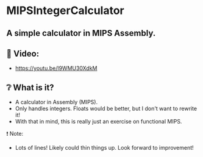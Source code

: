 # MIPSIntegerCalculator
## A simple calculator in MIPS Assembly.

## :cinema: Video:
* https://youtu.be/l9WMU30XdkM

## :grey_question: What is it?
* A calculator in Assembly (MIPS).
* Only handles integers. Floats would be better, but I don't want to rewrite it!
* With that in mind, this is really just an exercise on functional MIPS.

:exclamation: Note:
* Lots of lines! Likely could thin things up. Look forward to improvement!

